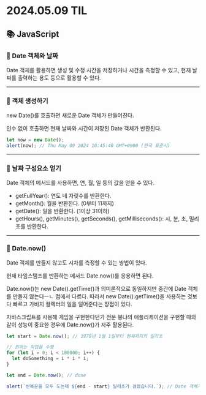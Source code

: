 # 2024.05.09 TIL

## 📚 JavaScript

### 🚨 Date 객체와 날짜

Date 객체를 활용하면 생성 및 수정 시간을 저장하거나 시간을 측정할 수 있고, 현재 날짜를 출력하는 용도 등으로 활용할 수 있다.

---

### 🚨 객체 생성하기

new Date()를 호출하면 새로운 Date 객체가 만들어진다.

인수 없이 호출하면 현재 날짜와 시간이 저장된 Date 객체가 반환된다.

```js
let now = new Date();
alert(now); // Thu May 09 2024 10:45:40 GMT+0900 (한국 표준시)
```

---

### 🚨 날짜 구성요소 얻기

Date 객체의 메서드를 사용하면, 연, 월, 일 등의 값을 얻을 수 있다.

- getFullYear(): 연도 네 자릿수를 반환한다.
- getMonth(): 월을 반환한다. (0부터 11까지)
- getDate(): 일을 반환한다. (1이상 31이하)
- getHours(), getMinutes(), getSeconds(), getMilliseconds(): 시, 분, 초, 밀리초를 반환한다.

---

### 🚨 Date.now()

Date 객체를 만들지 않고도 시차를 측정할 수 있는 방법이 있다.

현재 타임스탬프를 반환하는 메서드 Date.now()를 응용하면 된다.

Date.now()는 new Date().getTime()과 의미론적으로 동일하지만 중간에 Date 객체를 만들지 않는다ㅡㄴ 점에서 다르다. 따라서 new Date().getTime()을 사용하는 것보다 빠르고 가비치 컬렉터의 일을 덜어준다는 장점이 있다.

자바스크립트를 사용해 게임을 구현한다던가 전문 붕냐의 애플리케이션을 구현할 때와 같이 성능이 중요한 경우에 Date.now()가 자주 활용된다.

```js
let start = Date.now(); // 1970년 1월 1일부터 현재까지의 밀리초

// 원하는 작업을 수행
for (let i = 0; i < 100000; i++) {
  let doSomething = i * i * i;
}

let end = Date.now(); // done

alert(`반복문을 모두 도는데 ${end - start} 밀리초가 걸렸습니다.`); // Date 객체가 아닌 숫자끼리 차감함
```
